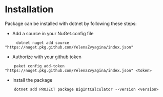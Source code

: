 # Installation

Package can be installed with dotnet by following these steps:

* Add a source in your NuGet.config file
```
     dotnet nuget add source "https://nuget.pkg.github.com/YelenaZvyagina/index.json"
```

* Authorize with your github token
```
    paket config add-token "https://nuget.pkg.github.com/YelenaZvyagina/index.json" <token>
```

* Install the package
```
    dotnet add PROJECT package BigIntCalculator --version <version>
```